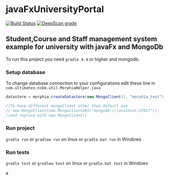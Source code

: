 # javaFxUniversityPortal
[![Build Status](https://travis-ci.org/lakinduakash/javaFxUniversityPortal.svg?branch=master)](https://travis-ci.org/lakinduakash/javaFxUniversityPortal)
[![DeepScan grade](https://deepscan.io/api/projects/3073/branches/24593/badge/grade.svg)](https://deepscan.io/dashboard#view=project&pid=3073&bid=24593)
## Student,Course and Staff management system example for university with javaFx and MongoDb

To run this project you need `gradle 4.4` or higher and mongodb.

### Setup database

To change database connection to your configurations edit these line in `com.ultimatex.nsbm.util.MorphiaHelper.java`
```java
datastore = morphia.createDatastore(new MongoClient(), "morphia_test"); //change database name if you want

//To have different mongoClient other than default use 
// new MongoClient(new MongoClientURI("mongodb://localhost:27017"));
//and replace with new MongoClient()
```
### Run project

`gradle run` or `gradlew run` on linux or `gradle.bat run` in Windows

### Run tests

`gradle test` or `gradlew test` on linux or `gradle.bat test` in Windows

a
